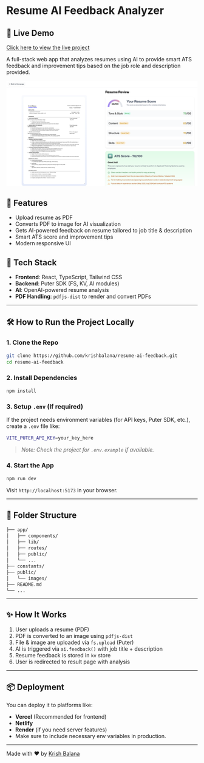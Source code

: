 # Resume AI Feedback Analyzer

## 🚀 Live Demo

[Click here to view the live project](ai-resume-analyzer-snowy.vercel.app)


A full-stack web app that analyzes resumes using AI to provide smart ATS feedback and improvement tips based on the job role and description provided.

![Preview](./public/images/resume-preview.png)

## 🚀 Features

- Upload resume as PDF
- Converts PDF to image for AI visualization
- Gets AI-powered feedback on resume tailored to job title & description
- Smart ATS score and improvement tips
- Modern responsive UI

## 🧰 Tech Stack

- **Frontend**: React, TypeScript, Tailwind CSS
- **Backend**: Puter SDK (FS, KV, AI modules)
- **AI**: OpenAI-powered resume analysis
- **PDF Handling**: `pdfjs-dist` to render and convert PDFs

---

## 🛠️ How to Run the Project Locally

### 1. Clone the Repo

```bash
git clone https://github.com/krishbalana/resume-ai-feedback.git
cd resume-ai-feedback
```

### 2. Install Dependencies

```bash
npm install
```

### 3. Setup `.env` (If required)

If the project needs environment variables (for API keys, Puter SDK, etc.), create a `.env` file like:

```bash
VITE_PUTER_API_KEY=your_key_here
```

> _Note: Check the project for `.env.example` if available._

### 4. Start the App

```bash
npm run dev
```

Visit `http://localhost:5173` in your browser.

---

## 📁 Folder Structure

```
├── app/
│   ├── components/
│   ├── lib/
│   ├── routes/
│   ├── public/
│   └── ...
├── constants/
├── public/
│   └── images/
├── README.md
└── ...
```

---

## ✨ How It Works

1. User uploads a resume (PDF)
2. PDF is converted to an image using `pdfjs-dist`
3. File & image are uploaded via `fs.upload` (Puter)
4. AI is triggered via `ai.feedback()` with job title + description
5. Resume feedback is stored in `kv` store
6. User is redirected to result page with analysis

---

## 📦 Deployment

You can deploy it to platforms like:

- **Vercel** (Recommended for frontend)
- **Netlify**
- **Render** (if you need server features)
- Make sure to include necessary env variables in production.

---

Made with ❤️ by [Krish Balana](https://github.com/krishbalana)
